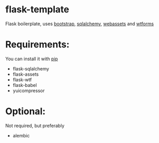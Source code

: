 flask-template
==============
Flask boilerplate, uses [bootstrap](http://getbootstrap.com/), [sqlalchemy](http://www.sqlalchemy.org/), [webassets](http://elsdoerfer.name/docs/webassets/) and [wtforms](http://wtforms.readthedocs.org/en/latest/)

# Requirements:
You can install it with [pip](https://pypi.python.org/pypi/pip)
* flask-sqlalchemy
* flask-assets
* flask-wtf
* flask-babel
* yuicompressor

# Optional:
Not required, but preferably
* alembic
